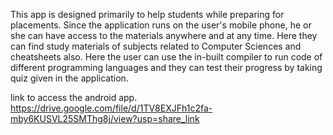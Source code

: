 This app is designed primarily to help students while preparing for placements. Since the application runs on the user's mobile phone, he or she can have access to the materials anywhere and at any time. Here they can find study materials of subjects related to Computer Sciences and cheatsheets also. Here the user can use the in-built compiler to run code of different programming languages and they can test their progress by taking quiz given in the application.

link to access the android app.
https://drive.google.com/file/d/1TV8EXJFh1c2fa-mby6KUSVL25SMThg8j/view?usp=share_link
